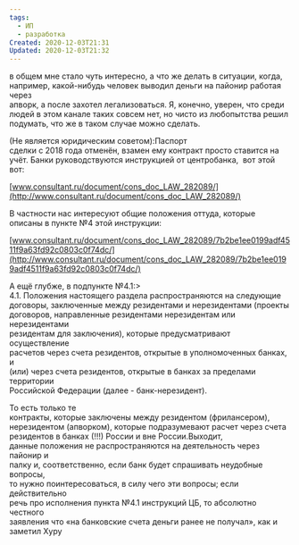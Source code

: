 ```yaml
---
tags:
  - ИП
  - разработка
Created: 2020-12-03T21:31
Updated: 2020-12-03T21:32
---
```

  

в общем мне стало чуть интересно, а что же делать в ситуации, когда,  
например, какой-нибудь человек выводил деньги на пайонир работая через  
апворк, а после захотел легализоваться. Я, конечно, уверен, что среди  
людей в этом канале таких совсем нет, но чисто из любопытства решил  
подумать, что же в таком случае можно сделать.  

(Не является юридическим советом):Паспорт  
сделки с 2018 года отменён, взамен ему контракт просто ставится на  
учёт. Банки руководствуются инструкцией от центробанка,  вот этой вот:  

[www.consultant.ru/document/cons_doc_LAW_282089/](http://www.consultant.ru/document/cons_doc_LAW_282089/)

В частности нас интересуют общие положения оттуда, которые описаны в пункте №4 этой инструкции:

[www.consultant.ru/document/cons_doc_LAW_282089/7b2be1ee0199adf4511f9a63fd92c0803c0f74dc/](http://www.consultant.ru/document/cons_doc_LAW_282089/7b2be1ee0199adf4511f9a63fd92c0803c0f74dc/)

А ещё глубже, в подпункте №4.1:>  
4.1. Положения настоящего раздела распространяются на следующие  
договоры, заключенные между резидентами и нерезидентами (проекты  
договоров, направленные резидентами нерезидентам или нерезидентами  
резидентам для заключения), которые предусматривают осуществление  
расчетов через счета резидентов, открытые в уполномоченных банках, и  
(или) через счета резидентов, открытые в банках за пределами территории  
Российской Федерации (далее - банк-нерезидент).  

То есть только те  
контракты, которые заключены между резидентом (фрилансером),  
нерезидентом (апворком), которые подразумевают расчет через счета  
резидентов в банках (!!!) России и вне России.Выходит,  
данные положения не распространяются на деятельность через пайонир и  
палку и, соответственно, если банк будет спрашивать неудобные вопросы,  
то нужно поинтересоваться, в силу чего эти вопросы; если действительно  
речь про исполнения пункта №4.1 инструкций ЦБ, то абсолютно честного  
заявления что «на банковские счета деньги ранее не получал», как и  
заметил Хуру